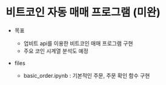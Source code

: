 # 비트코인 자동 매매 프로그램 (미완)
- 목표
  - 업비트 api를 이용한 비트코인 매매 프로그램 구현
  - 주요 코인 시계열 분석도 예정

- files
  - basic_order.ipynb : 기본적인 주문, 주문 확인 함수 구현
